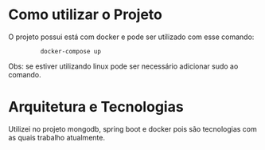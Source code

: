 Como utilizar o Projeto 
====================

O projeto possui está com docker e pode ser utilizado com esse comando: 

             docker-compose up 

Obs: se estiver utilizando linux pode ser necessário adicionar sudo ao comando.

Arquitetura e Tecnologias  
====================

Utilizei no projeto mongodb, spring boot e docker pois são tecnologias com as quais trabalho atualmente. 

